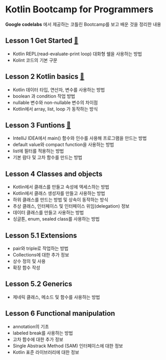# Kotlin Bootcamp for Programmers

**Google codelabs** 에서 제공하는 코틀린 Bootcamp를 보고 배운 것을 정리한 내용

## Lesson 1 Get Started [:link:](./Get_started)

- Kotlin REPL(read-evaluate-print loop) 대화형 쉘을 사용하는 방법
- Kolint 코드의 기본 구문



## Lesson 2 Kotlin basics ​[:link:](./Kotlin_basics)

- Kotlin 데이터 타입, 연산자, 변수를 사용하는 방법
- boolean 과 condition 작업 방법
- nullable 변수와 non-nullable 변수의 차이점
- Kotlin에서 array, list, loop 가 동작하는 방식



## Lesson 3 Funtions [:link:](./Functions)

- IntelliJ IDEA에서 main() 함수와 인수를 사용해 프로그램을 만드는 방법
- default value와 compact function을 사용하는 방법
- list에 필터를 적용하는 방법
- 기본 람다 및 고차 함수를 만드는 방법



## Lesson 4 Classes and objects

- Kotlin에서 클래스를 만들고 속성에 액세스하는 방법
- Kotlin에서 클래스 생성자를 만들고 사용하는 방법
- 하위 클래스를 만드는 방법 및 상속이 동작하는 방식
- 추상 클래스, 인터페이스 및 인터페이스 위임(delegation) 정보
- 데이터 클래스를 만들고 사용하는 방법
- 싱글톤, enum, sealed class를 사용하는 방법



## Lesson 5.1 Extensions

- pair와 triple로 작업하는 방법
- Collections에 대한 추가 정보
- 상수 정의 및 사용
- 확장 함수 작성



## Lesson 5.2 Generics

- 제네릭 클래스, 메소드 및 함수를 사용하는 방법



## Lesson 6 Functional manipulation

- annotation의 기초
- labeled break를 사용하는 방법
- 고차 함수에 대한 추가 정보
- Single Abstrack Method (SAM) 인터페이스에 대한 정보
- Kotlin 표준 라이브러리에 대한 정보